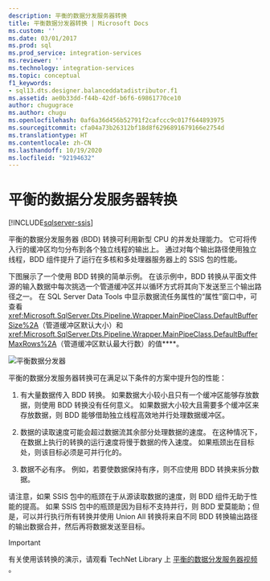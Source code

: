 ```yaml
---
description: 平衡的数据分发服务器转换
title: 平衡数据分发器转换 | Microsoft Docs
ms.custom: ''
ms.date: 03/01/2017
ms.prod: sql
ms.prod_service: integration-services
ms.reviewer: ''
ms.technology: integration-services
ms.topic: conceptual
f1_keywords:
- sql13.dts.designer.balanceddatadistributor.f1
ms.assetid: ae0b33dd-f44b-42df-b6f6-69861770ce10
author: chugugrace
ms.author: chugu
ms.openlocfilehash: 0af6a36d456b52791f2cafccc9c017f644893975
ms.sourcegitcommit: cfa04a73b26312bf18d8f6296891679166e2754d
ms.translationtype: HT
ms.contentlocale: zh-CN
ms.lasthandoff: 10/19/2020
ms.locfileid: "92194632"
---
```

# <a name="balanced-data-distributor-transformation"></a>平衡的数据分发服务器转换

[!INCLUDE[sqlserver-ssis](../../../includes/applies-to-version/sqlserver-ssis.md)]


  平衡的数据分发服务器 (BDD) 转换可利用新型 CPU 的并发处理能力。 它可将传入行的缓冲区均匀分布到各个独立线程的输出上。 通过对每个输出路径使用独立线程，BDD 组件提升了运行在多核和多处理器服务器上的 SSIS 包的性能。  
  
 下图展示了一个使用 BDD 转换的简单示例。 在该示例中，BDD 转换从平面文件源的输入数据中每次挑选一个管道缓冲区并以循环方式将其向下发送至三个输出路径之一。 在 SQL Server Data Tools 中显示数据流任务属性的“属性”窗口中，可查看 <xref:Microsoft.SqlServer.Dts.Pipeline.Wrapper.MainPipeClass.DefaultBufferSize%2A>（管道缓冲区默认大小）和 <xref:Microsoft.SqlServer.Dts.Pipeline.Wrapper.MainPipeClass.DefaultBufferMaxRows%2A>（管道缓冲区默认最大行数）的值****。  
  
 ![平衡数据分发器](../../../integration-services/data-flow/transformations/media/balanceddatadistributor.JPG "平衡的数据分发服务器")  
  
 平衡的数据分发服务器转换可在满足以下条件的方案中提升包的性能：  
  
1.  有大量数据传入 BDD 转换。 如果数据大小较小且只有一个缓冲区能够存放数据，则使用 BDD 转换没有任何意义。 如果数据大小较大且需要多个缓冲区来存放数据，则 BDD 能够借助独立线程高效地并行处理数据缓冲区。  
  
2.  数据的读取速度可能会超过数据流其余部分处理数据的速度。 在这种情况下，在数据上执行的转换的运行速度将慢于数据的传入速度。 如果瓶颈出在目标处，则该目标必须是可并行化的。  
  
3.  数据不必有序。 例如，若要使数据保持有序，则不应使用 BDD 转换来拆分数据。  
  
 请注意，如果 SSIS 包中的瓶颈在于从源读取数据的速度，则 BDD 组件无助于性能的提高。 如果 SSIS 包中的瓶颈是因为目标不支持并行，则 BDD 爱莫能助；但是，可以并行执行所有转换并使用 Union All 转换将来自不同 BDD 转换输出路径的输出数据合并，然后再将数据发送至目标。  
  
> [!IMPORTANT]  
>  有关使用该转换的演示，请观看 TechNet Library 上 [平衡的数据分发服务器视频](/previous-versions/dn912438(v=msdn.10)) 。  
  
